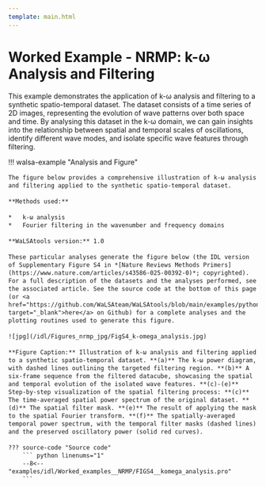 ```yaml
---
template: main.html
---
```


# Worked Example - NRMP: k-ω Analysis and Filtering

This example demonstrates the application of k-ω analysis and filtering to a synthetic spatio-temporal dataset. The dataset consists of a time series of 2D images, representing the evolution of wave patterns over both space and time. By analysing this dataset in the k-ω domain, we can gain insights into the relationship between spatial and temporal scales of oscillations, identify different wave modes, and isolate specific wave features through filtering.

!!! walsa-example "Analysis and Figure"

    The figure below provides a comprehensive illustration of k-ω analysis and filtering applied to the synthetic spatio-temporal dataset.

    **Methods used:**

    *   k-ω analysis
    *   Fourier filtering in the wavenumber and frequency domains

    **WaLSAtools version:** 1.0

    These particular analyses generate the figure below (the IDL version of Supplementary Figure S4 in *[Nature Reviews Methods Primers](https://www.nature.com/articles/s43586-025-00392-0)*; copyrighted). For a full description of the datasets and the analyses performed, see the associated article. See the source code at the bottom of this page (or <a href="https://github.com/WaLSAteam/WaLSAtools/blob/main/examples/python/Worked_examples__NRMP/FIGS4__komega_analysis.ipynb" target="_blank">here</a> on Github) for a complete analyses and the plotting routines used to generate this figure.

    ![jpg](/idl/Figures_nrmp_jpg/FigS4_k-omega_analysis.jpg)

    **Figure Caption:** Illustration of k-ω analysis and filtering applied to a synthetic spatio-temporal dataset. **(a)** The k-ω power diagram, with dashed lines outlining the targeted filtering region. **(b)** A six-frame sequence from the filtered datacube, showcasing the spatial and temporal evolution of the isolated wave features. **(c)-(e)** Step-by-step visualization of the spatial filtering process: **(c)** The time-averaged spatial power spectrum of the original dataset. **(d)** The spatial filter mask. **(e)** The result of applying the mask to the spatial Fourier transform. **(f)** The spatially-averaged temporal power spectrum, with the temporal filter masks (dashed lines) and the preserved oscillatory power (solid red curves).

    ??? source-code "Source code"
	    ``` python linenums="1"
	    --8<-- "examples/idl/Worked_examples__NRMP/FIGS4__komega_analysis.pro"
	    ```
